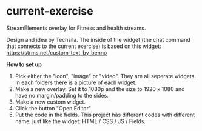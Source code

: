 # current-exercise
StreamElements overlay for Fitness and health streams.

Design and idea by Techsila.
The inside of the widget (the chat command that connects to the current exercise) is based on this widget: https://strms.net/custom-text_by_benno

**How to set up**
1. Pick either the "icon", "image" or "video". They are all seperate widgets. In each folders there is a picture of each widget.
2. Make a new overlay. Set it to 1080p and the size to 1920 x 1080 and have no margin/padding to the sides.
3. Make a new custom widget.
4. Click the button "Open Editor"
5. Put the code in the fields. This project has different codes with different name, just like the widget: HTML / CSS / JS / Fields.
